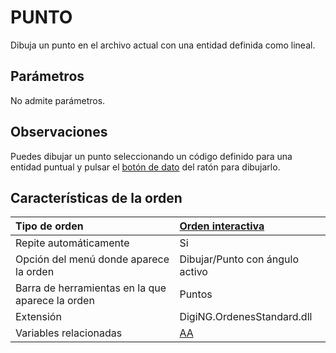 # PUNTO

Dibuja un punto en el archivo actual con una entidad definida como lineal.

## Parámetros

No admite parámetros.

## Observaciones

Puedes dibujar un punto seleccionando un código definido para una entidad puntual y pulsar el [botón de dato](punto.md) del ratón para dibujarlo.

## Características de la orden

| Tipo de orden | [Orden interactiva](punto.md) |
| :--- | :--- |
| Repite automáticamente | Si |
| Opción del menú donde aparece la orden | Dibujar/Punto con ángulo activo |
| Barra de herramientas en la que aparece la orden | Puntos |
| Extensión | DigiNG.OrdenesStandard.dll |
| Variables relacionadas | [AA](/digi3d-net/referencia/ventana-de-dibujo/variables/a/aa.md) |

